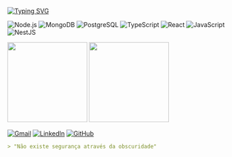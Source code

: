 [![Typing SVG](https://readme-typing-svg.demolab.com?font=JetBrains+Mono&weight=600&size=28&duration=4000&pause=1000&color=00FF00&width=500&lines=Muriel+Gasparini;Full-Stack+Sentinel;Security+by+Design;Zero+Trust+Implementation)](https://git.io/typing-svg)

![Node.js](https://img.shields.io/badge/Node.js-339933?style=for-the-badge&logo=nodedotjs&logoColor=white)
![MongoDB](https://img.shields.io/badge/MongoDB-47A248?style=for-the-badge&logo=mongodb&logoColor=white)
![PostgreSQL](https://img.shields.io/badge/PostgreSQL-4169E1?style=for-the-badge&logo=postgresql&logoColor=white)
![TypeScript](https://shields.io/badge/TypeScript-3178C6?logo=TypeScript&logoColor=black&style=for-the-badge)
![React](https://img.shields.io/badge/React-61DAFB?style=for-the-badge&logo=react&logoColor=black)
![JavaScript](https://img.shields.io/badge/JavaScript-F7DF1E?style=for-the-badge&logo=javascript&logoColor=black)
![NestJS](https://img.shields.io/badge/-NestJs-ea2845?style=for-the-badge&logo=nestjs&logoColor=black)


<img height="180em" src="https://github-readme-stats.vercel.app/api?username=Muriel-Gasparini&show_icons=true&theme=radical&border_radius=20"> <img height="180em" src="https://github-readme-stats.vercel.app/api/top-langs/?username=Muriel-Gasparini&layout=compact&theme=radical&border_radius=20">

[![Gmail](https://img.shields.io/badge/-muriel.developer@gmail.com-EA4335?style=plastic&logo=gmail&logoColor=white)](mailto:muriel.developer@gmail.com)
[![LinkedIn](https://img.shields.io/badge/-Muriel_Gasparini-0A66C2?style=plastic&logo=linkedin)](https://www.linkedin.com/in/Muriel-Gasparini/)
[![GitHub](https://img.shields.io/badge/-Repositórios-181717?style=plastic&logo=github)](https://github.com/Muriel-Gasparini)

```markdown
> "Não existe segurança através da obscuridade"
